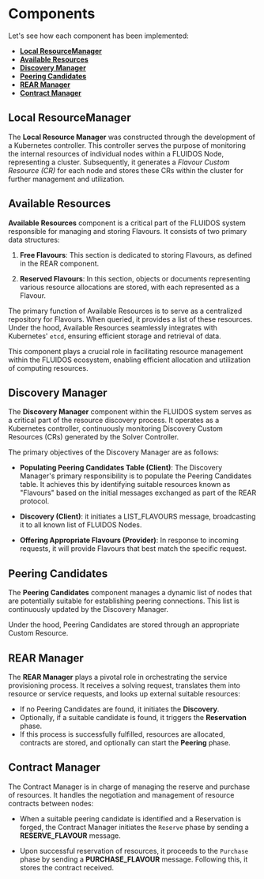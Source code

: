 # Components

Let's see how each component has been implemented:

- [**Local ResourceManager**](#local-resourcemanager)
- [**Available Resources**](#available-resources)
- [**Discovery Manager**](#discovery-manager)
- [**Peering Candidates**](#peering-candidates)
- [**REAR Manager**](#rear-manager)
- [**Contract Manager**](#contract-manager)

## Local ResourceManager

The **Local Resource Manager** was constructed through the development of a Kubernetes controller. This controller serves the purpose of monitoring the internal resources of individual nodes within a FLUIDOS Node, representing a cluster. Subsequently, it generates a *Flavour Custom Resource (CR)* for each node and stores these CRs within the cluster for further management and utilization.

## Available Resources

**Available Resources** component is a critical part of the FLUIDOS system responsible for managing and storing Flavours. It consists of two primary data structures:

1. **Free Flavours**: This section is dedicated to storing Flavours, as defined in the REAR component.

2. **Reserved Flavours**: In this section, objects or documents representing various resource allocations are stored, with each represented as a Flavour.

The primary function of Available Resources is to serve as a centralized repository for Flavours. When queried, it provides a list of these resources. Under the hood, Available Resources seamlessly integrates with Kubernetes' `etcd`, ensuring efficient storage and retrieval of data.

This component plays a crucial role in facilitating resource management within the FLUIDOS ecosystem, enabling efficient allocation and utilization of computing resources.

## Discovery Manager

The **Discovery Manager** component within the FLUIDOS system serves as a critical part of the resource discovery process. It operates as a Kubernetes controller, continuously monitoring Discovery Custom Resources (CRs) generated by the Solver Controller.

The primary objectives of the Discovery Manager are as follows:

- **Populating Peering Candidates Table (Client)**: The Discovery Manager's primary responsibility is to populate the Peering Candidates table. It achieves this by identifying suitable resources known as "Flavours" based on the initial messages exchanged as part of the REAR protocol.

- **Discovery (Client)**: it initiates a LIST_FLAVOURS message, broadcasting it to all known list of FLUIDOS Nodes.

- **Offering Appropriate Flavours (Provider)**: In response to incoming requests, it will provide Flavours that best match the specific request.

## Peering Candidates

The **Peering Candidates** component manages a dynamic list of nodes that are potentially suitable for establishing peering connections. This list is continuously updated by the Discovery Manager.

Under the hood, Peering Candidates are stored through an appropriate Custom Resource.

## REAR Manager

The **REAR Manager** plays a pivotal role in orchestrating the service provisioning process. It receives a solving request, translates them into resource or service requests, and looks up external suitable resources:

- If no Peering Candidates are found, it initiates the **Discovery**.
- Optionally, if a suitable candidate is found, it triggers the **Reservation** phase.
- If this process is successfully fulfilled, resources are allocated, contracts are stored, and optionally can start the **Peering** phase.

## Contract Manager

The Contract Manager is in charge of managing the reserve and purchase of resources. It handles the negotiation and management of resource contracts between nodes:  

- When a suitable peering candidate is identified and a Reservation is forged, the Contract Manager initiates the `Reserve` phase by sending a **RESERVE\_FLAVOUR** message.

- Upon successful reservation of resources, it proceeds to the `Purchase` phase by sending a **PURCHASE\_FLAVOUR** message. Following this, it stores the contract received.
